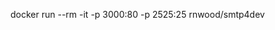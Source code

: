 [//]: # (run smtp4dev using docker only for dev purposes)
docker run --rm -it -p 3000:80 -p 2525:25 rnwood/smtp4dev
